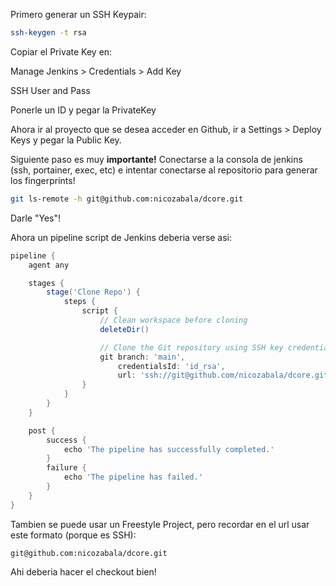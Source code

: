 Primero generar un SSH Keypair:

```sh
ssh-keygen -t rsa
```
Copiar el Private Key en:

Manage Jenkins > Credentials > Add Key

SSH User and Pass

Ponerle un ID y pegar la PrivateKey

Ahora ir al proyecto que se desea acceder en Github, ir a Settings > Deploy Keys y pegar la Public Key.

Siguiente paso es muy **importante!** Conectarse a la consola de jenkins (ssh, portainer, exec, etc) e intentar conectarse al repositorio para generar los fingerprints!

```bash
git ls-remote -h git@github.com:nicozabala/dcore.git
```

Darle "Yes"! 

Ahora un pipeline script de Jenkins deberia verse asi:

```groovy
pipeline {
    agent any

    stages {
        stage('Clone Repo') {
            steps {
                script {
                    // Clean workspace before cloning
                    deleteDir()

                    // Clone the Git repository using SSH key credentials
                    git branch: 'main',
                        credentialsId: 'id_rsa',
                        url: 'ssh://git@github.com/nicozabala/dcore.git'
                }
            }
        }
    }

    post {
        success {
            echo 'The pipeline has successfully completed.'
        }
        failure {
            echo 'The pipeline has failed.'
        }
    }
}
```

Tambien se puede usar un Freestyle Project, pero recordar en el url usar este formato (porque es SSH):
```
git@github.com:nicozabala/dcore.git
```

Ahi deberia hacer el checkout bien!